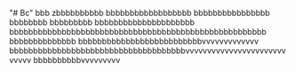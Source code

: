 "# Bc" 
  bbb
zbbbbbbbbbb
bbbbbbbbbbbbbbbbbb
bbbbbbbbbbbbbbbb
             bbbbbbbb
bbbbbbbbb
bbbbbbbbbbbbbbbbbbbbb
bbbbbbbbbbbbbbbbbbbbbbbbbbbbbbbbbbbbbbbbbbbbbbbbbbbbbb
bbbbbbbbbbbbbb
bbbbbbbbbbbbbbbbbbbbbbbbbbvvvvvvvvvvvvv
bbbbbbbbbbbbbbbbbbbbbbbbbbbbbbbbbbbbbvvvvvvvvvvvvvvvvvvvvvvvvvvvv
bbbbbbbbbbvvvvvvvvv
